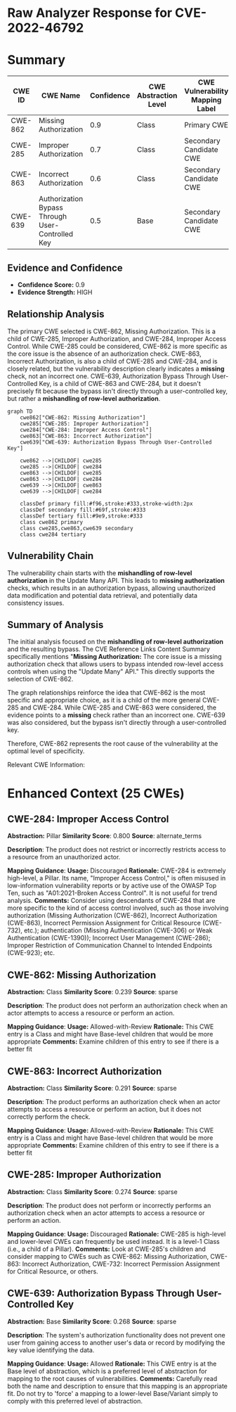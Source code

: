 # Raw Analyzer Response for CVE-2022-46792

# Summary
| CWE ID | CWE Name | Confidence | CWE Abstraction Level | CWE Vulnerability Mapping Label | CWE-Vulnerability Mapping Notes |
|---|---|---|---|---|---|
| CWE-862 | Missing Authorization | 0.9 | Class | Primary CWE | Allowed-with-Review |
| CWE-285 | Improper Authorization | 0.7 | Class | Secondary Candidate CWE | Discouraged |
| CWE-863 | Incorrect Authorization | 0.6 | Class | Secondary Candidate CWE | Allowed-with-Review |
| CWE-639 | Authorization Bypass Through User-Controlled Key | 0.5 | Base | Secondary Candidate CWE | Allowed |

## Evidence and Confidence

*   **Confidence Score:** 0.9
*   **Evidence Strength:** HIGH

## Relationship Analysis
The primary CWE selected is CWE-862, Missing Authorization. This is a child of CWE-285, Improper Authorization, and CWE-284, Improper Access Control. While CWE-285 could be considered, CWE-862 is more specific as the core issue is the absence of an authorization check. CWE-863, Incorrect Authorization, is also a child of CWE-285 and CWE-284, and is closely related, but the vulnerability description clearly indicates a **missing** check, not an incorrect one. CWE-639, Authorization Bypass Through User-Controlled Key, is a child of CWE-863 and CWE-284, but it doesn't precisely fit because the bypass isn't directly through a user-controlled key, but rather a **mishandling of row-level authorization**.

```mermaid
graph TD
    cwe862["CWE-862: Missing Authorization"]
    cwe285["CWE-285: Improper Authorization"]
    cwe284["CWE-284: Improper Access Control"]
    cwe863["CWE-863: Incorrect Authorization"]
    cwe639["CWE-639: Authorization Bypass Through User-Controlled Key"]

    cwe862 -->|CHILDOF| cwe285
    cwe285 -->|CHILDOF| cwe284
    cwe863 -->|CHILDOF| cwe285
    cwe863 -->|CHILDOF| cwe284
    cwe639 -->|CHILDOF| cwe863
    cwe639 -->|CHILDOF| cwe284

    classDef primary fill:#f96,stroke:#333,stroke-width:2px
    classDef secondary fill:#69f,stroke:#333
    classDef tertiary fill:#9e9,stroke:#333
    class cwe862 primary
    class cwe285,cwe863,cwe639 secondary
    class cwe284 tertiary
```

## Vulnerability Chain
The vulnerability chain starts with the **mishandling of row-level authorization** in the Update Many API. This leads to **missing authorization** checks, which results in an authorization bypass, allowing unauthorized data modification and potential data retrieval, and potentially data consistency issues.

## Summary of Analysis
The initial analysis focused on the **mishandling of row-level authorization** and the resulting bypass. The CVE Reference Links Content Summary specifically mentions "**Missing Authorization:** The core issue is a missing authorization check that allows users to bypass intended row-level access controls when using the "Update Many" API." This directly supports the selection of CWE-862.

The graph relationships reinforce the idea that CWE-862 is the most specific and appropriate choice, as it is a child of the more general CWE-285 and CWE-284. While CWE-285 and CWE-863 were considered, the evidence points to a **missing** check rather than an incorrect one. CWE-639 was also considered, but the bypass isn't directly through a user-controlled key.

Therefore, CWE-862 represents the root cause of the vulnerability at the optimal level of specificity.

Relevant CWE Information:

# Enhanced Context (25 CWEs)

## CWE-284: Improper Access Control
**Abstraction:** Pillar
**Similarity Score**: 0.800
**Source**: alternate_terms

**Description**:
The product does not restrict or incorrectly restricts access to a resource from an unauthorized actor.

**Mapping Guidance**:
**Usage:** Discouraged
**Rationale:** CWE-284 is extremely high-level, a Pillar. Its name, "Improper Access Control," is often misused in low-information vulnerability reports or by active use of the OWASP Top Ten, such as "A01:2021-Broken Access Control". It is not useful for trend analysis.
**Comments:** Consider using descendants of CWE-284 that are more specific to the kind of access control involved, such as those involving authorization (Missing Authorization (CWE-862), Incorrect Authorization (CWE-863), Incorrect Permission Assignment for Critical Resource (CWE-732), etc.); authentication (Missing Authentication (CWE-306) or Weak Authentication (CWE-1390)); Incorrect User Management (CWE-286); Improper Restriction of Communication Channel to Intended Endpoints (CWE-923); etc.

## CWE-862: Missing Authorization
**Abstraction:** Class
**Similarity Score**: 0.239
**Source**: sparse

**Description**:
The product does not perform an authorization check when an actor attempts to access a resource or perform an action.

**Mapping Guidance**:
**Usage:** Allowed-with-Review
**Rationale:** This CWE entry is a Class and might have Base-level children that would be more appropriate
**Comments:** Examine children of this entry to see if there is a better fit

## CWE-863: Incorrect Authorization
**Abstraction:** Class
**Similarity Score**: 0.291
**Source**: sparse

**Description**:
The product performs an authorization check when an actor attempts to access a resource or perform an action, but it does not correctly perform the check.

**Mapping Guidance**:
**Usage:** Allowed-with-Review
**Rationale:** This CWE entry is a Class and might have Base-level children that would be more appropriate
**Comments:** Examine children of this entry to see if there is a better fit

## CWE-285: Improper Authorization
**Abstraction:** Class
**Similarity Score**: 0.274
**Source**: sparse

**Description**:
The product does not perform or incorrectly performs an authorization check when an actor attempts to access a resource or perform an action.

**Mapping Guidance**:
**Usage:** Discouraged
**Rationale:** CWE-285 is high-level and lower-level CWEs can frequently be used instead. It is a level-1 Class (i.e., a child of a Pillar).
**Comments:** Look at CWE-285's children and consider mapping to CWEs such as CWE-862: Missing Authorization, CWE-863: Incorrect Authorization, CWE-732: Incorrect Permission Assignment for Critical Resource, or others.

## CWE-639: Authorization Bypass Through User-Controlled Key
**Abstraction:** Base
**Similarity Score**: 0.268
**Source**: sparse

**Description**:
The system's authorization functionality does not prevent one user from gaining access to another user's data or record by modifying the key value identifying the data.

**Mapping Guidance**:
**Usage:** Allowed
**Rationale:** This CWE entry is at the Base level of abstraction, which is a preferred level of abstraction for mapping to the root causes of vulnerabilities.
**Comments:** Carefully read both the name and description to ensure that this mapping is an appropriate fit. Do not try to 'force' a mapping to a lower-level Base/Variant simply to comply with this preferred level of abstraction.